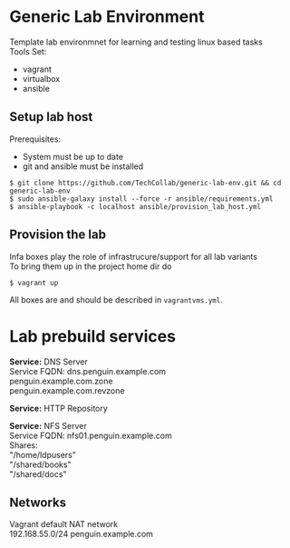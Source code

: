 # Generic Lab Environment
Template lab environmnet for learning and testing linux based tasks  
Tools Set:
- vagrant 
- virtualbox
- ansible  

## Setup lab host 

Prerequisites: 
- System must be up to date 
- git and ansible must be installed

~~~
$ git clone https://github.com/TechCollab/generic-lab-env.git && cd generic-lab-env
$ sudo ansible-galaxy install --force -r ansible/requirements.yml 
$ ansible-playbook -c localhost ansible/provision_lab_host.yml
~~~

## Provision the lab 
Infa boxes play the role of infrastrucure/support for all lab variants  
To bring them up in the project home dir do 

~~~
$ vagrant up
~~~

All boxes are and should be described in `vagrantvms.yml`. 


# Lab prebuild services

**Service:** DNS Server  
Service FQDN: dns.penguin.example.com  
penguin.example.com.zone  
penguin.example.com.revzone  
        
**Service:** HTTP Repository      

**Service:** NFS Server  
Service FQDN: nfs01.penguin.example.com  
Shares:  
	"/home/ldpusers"  
	"/shared/books"  
	"/shared/docs"   

## Networks  
Vagrant default NAT network   
192.168.55.0/24 penguin.example.com   



